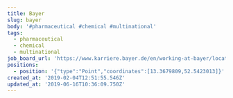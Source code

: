 ```yaml
---
title: Bayer
slug: bayer
body: '#pharmaceutical #chemical #multinational'
tags:
  - pharmaceutical
  - chemical
  - multinational
job_board_url: 'https://www.karriere.bayer.de/en/working-at-bayer/locations/berlin/jobs/'
positions:
  - position: '{"type":"Point","coordinates":[13.3679809,52.5423013]}'
created_at: '2019-02-04T12:51:55.546Z'
updated_at: '2019-06-16T10:36:09.750Z'
---
```


